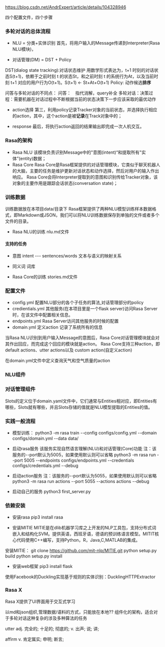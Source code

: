 https://blog.csdn.net/AndrExpert/article/details/104328946

四个配置文件，四个步骤



### 多轮对话的总体流程
- NLU = 分类+实体识别
首先，将用户输入的Message传递到Interpreter(Rasa NLU模块)，

- 对话管理(DM) = DST + Policy

DST(dialog state tracking):对话状态维护
用数学形式表达为，t+1 时刻的对话状态S(t+1)，依赖于之前时刻 t 的状态St，和之前时刻 t 的系统行为At，以及当前时刻 t+1 对应的用户行为O(t+1)。S(t+1) ← St+At+O(t+1)
Policy: 动作候选**排序**

问答与多轮对话的不同点：
问答：　指代消解，query补全
多轮对话：决策过程：需要机器在对话过程中不断根据当前的状态决策下一步应该采取的最优动作

- action选择
第三，利用policy记录Tracker对象的当前状态，并选择执行相应的action，其中，这个action是被**记录**在Track对象中的；

- response
最后，将执行action返回的结果输出即完成一次人机交互。


### Rasa的架构
- Rasa NLU
该模块负责识别Message中的"意图(intent)“和提取所有"实体”(entity)数据；
- Rasa Core
Rasa Core是Rasa框架提供的对话管理模块，它类似于聊天机器人的大脑，主要的任务是维护更新对话状态和动作选择，然后对用户的输入作出响应。
Rasa Core会将Interpreter提取到的意图和识别传给Tracker对象，该对象的主要作用是跟踪会话状态(conversation state)；


### 训练数据
训练数据放在本项目data/目录下
Rasa框架提供了两种NLU模型训练样本数据格式，即Markdown或JSON，我们可以将NLU训练数据保存到单独的文件或者多个文件的目录。
- Rasa NLU的训练
nlu.md文件

#### 支持的任务
- 意图   intent --- sentences/words    文本与语义的映射关系
- 同义词  词库

- Rasa Core的训练
stories.md文件


### 配置文件
- config.yml
    配置NLU部分的各个子任务的算法,对话管理部分的policy
- credientials.yml
    其他服务(在本项目里是一个flask server)访问Rasa Server时，在该文件中配置相关信息。
- endpoints.yml
    Rasa Server访问其他服务的时候的配置
- domain.yml
    定义action
    记录了系统所有的信息

当Rasa NLU识别到用户输入Message的意图后，Rasa Core对话管理模块就会对其作出回应，而完成这个回应的模块就是action。
Rasa Core支持三种action，即default actions、utter actions以及 custom action(自定义action)

在domain.yml文件中定义查询天气和空气质量的action

### NLU组件

### 对话管理组件



Slots的定义位于domain.yaml文件中，它们通常与Entities相对应，即Entities有哪些，Slots就有哪些，并且Slots存储的值就是NLU模型提取的Entities的值。

### 实践一般流程
- 模型训练：
python3 -m rasa train --config configs/config.yml --domain configs/domain.yml --data data/

- 启动rasa服务
该服务实现自然语言理解(NLU)和对话管理(Core)功能
注：该服务的--port默认为5005，如果使用默认则可以省略
python3 -m rasa run --port 5005 --endpoints configs/endpoints.yml --credentials configs/credentials.yml --debug

- 启动action服务
注：该服务的--port默认为5055，如果使用默认则可以省略
python3 -m rasa run actions --port 5055 --actions actions --debug

- 启动自己的服务
python3 first_server.py

### 依赖安装
- 安装rasa
pip3 install rasa

- 安装MITIE
MITIE是在dlib机器学习库之上开发的NLP工具包，支持分布式词嵌入和结构化SVM。提供英语，西班牙语，德语的预训练语言模型。MITIT核心代码使用C++编写，支持Python，R，Java,C,MATLAB的集成。

安装MITIE：
git clone https://github.com/mit-nlp/MITIE.git
python setup.py build
python setup.py install

- 安装web框架
pip3 install flask




使用Facebook的Duckling实现基于规则的实体识别：DucklingHTTPExtractor




### Rasa X
Rasa X提供了UI界面用于交互式学习


以md和json组织,管理数据/语料的方式，只能放在本地??
组件化的架构，适合对于多轮对话这种复杂的涉及多种算法的任务



utter
adj.	完全的; 十足的; 彻底的;
v.	出声; 说; 讲;

affirm
v.	肯定属实; 申明; 断言;






